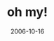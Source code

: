 ---
layout: base.njk
title : 'oh my!' 
view_title : 'oh my!' 
year : '2006' 
date : '2006-10-16' 
img_file : '/drawing/ohmy-.png' 
html_file : 'ohmy-' 
next_html : 'youllthankmeinthemorning.html' 
year_order : '274' 
permalink : "title/{{html_file}}.html"
---